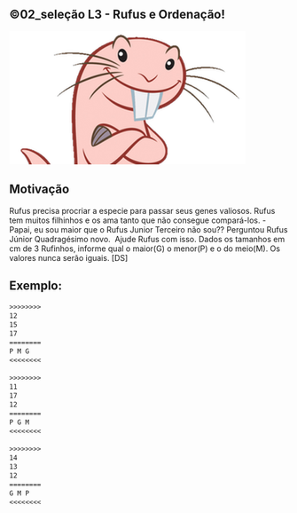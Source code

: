 ## ©02_seleção L3 - Rufus e Ordenação!


![](__capa.jpg)

## Motivação

Rufus precisa procriar a especie para passar seus genes valiosos.
Rufus tem muitos filhinhos e os ama tanto que não consegue compará-los.
\- Papai, eu sou maior que o Rufus Junior Terceiro não sou?? Perguntou Rufus Júnior Quadragésimo novo. 
Ajude Rufus com isso. Dados os tamanhos em cm de 3 Rufinhos, informe qual o maior(G) o menor(P) e o do meio(M). Os valores nunca serão iguais.
\[DS\]

## Exemplo:

```
>>>>>>>>
12
15
17
========
P M G
<<<<<<<<

>>>>>>>>
11
17
12
========
P G M
<<<<<<<<

>>>>>>>>
14
13
12
========
G M P
<<<<<<<<
```

